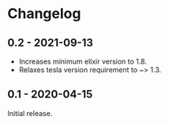# Changelog

## 0.2 - 2021-09-13

* Increases minimum elixir version to 1.8.
* Relaxes tesla version requirement to ~> 1.3.

## 0.1 - 2020-04-15

Initial release.
